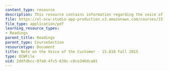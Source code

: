 ```yaml
---
content_type: resource
description: This resource contains information regarding the voice of the customer.
file: https://ol-ocw-studio-app-production.s3.amazonaws.com/courses/15-810-marketing-management-analytics-frameworks-and-applications-fall-2015/2ddfdbcc07a04fc5638cc8ce346dca01_MIT15_810F15_Voice.pdf
file_type: application/pdf
learning_resource_types:
- Readings
parent_title: Readings
parent_type: CourseSection
resourcetype: Document
title: Note on the Voice of the Customer - 15.810 Fall 2015
type: OCWFile
uid: 2ddfdbcc-07a0-4fc5-638c-c8ce346dca01
---
```

